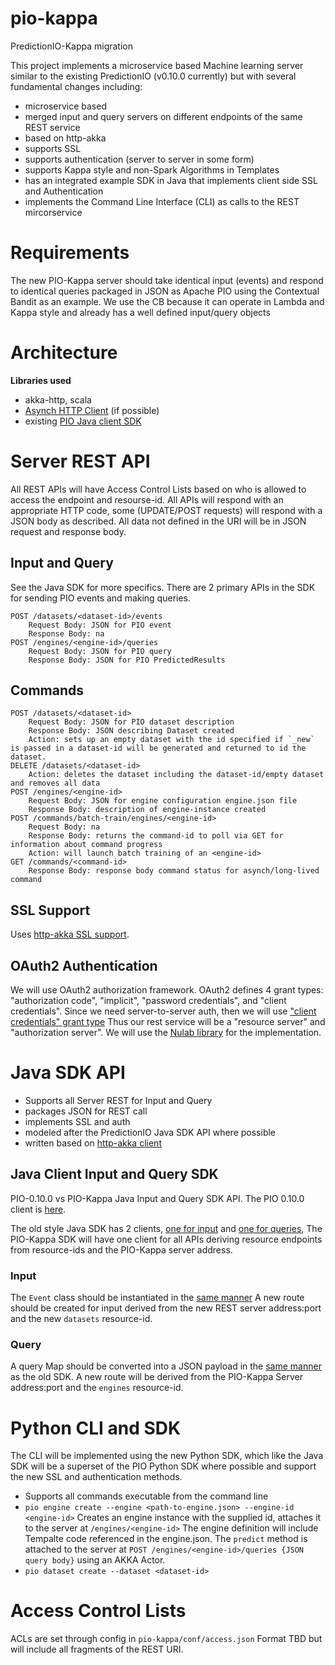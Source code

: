 # pio-kappa
PredictionIO-Kappa migration

This project implements a microservice based Machine learning server similar to the existing PredictionIO (v0.10.0 currently) but with
several fundamental changes including:

 - microservice based
 - merged input and query servers on different endpoints of the same REST service
 - based on http-akka
 - supports SSL
 - supports authentication (server to server in some form)
 - supports Kappa style and non-Spark Algorithms in Templates
 - has an integrated example SDK in Java that implements client side SSL and Authentication
 - implements the Command Line Interface (CLI) as calls to the REST mircorservice
 
# Requirements

The new PIO-Kappa server should take identical input (events) and respond to identical queries packaged in JSON as Apache PIO using 
the Contextual Bandit as an example. We use the CB because it can operate in Lambda and Kappa style and already has a well 
defined input/query objects

 
# Architecture
 
**Libraries used**

 - akka-http, scala
 - [Asynch HTTP Client](https://github.com/AsyncHttpClient/async-http-client#async-http-client-asynchttpclient-on-twitter-) (if possible)
 - existing [PIO Java client SDK](https://github.com/apache/incubator-predictionio-sdk-java)
 
# Server REST API

All REST APIs will have Access Control Lists based on who is allowed to access the endpoint and resourse-id. All APIs will respond with an appropriate HTTP code, some (UPDATE/POST requests) will respond with a JSON  body as described. All data not defined in the URI will be in JSON request and response body.

## Input and Query

See the Java SDK for more specifics. There are 2 primary APIs in the SDK for sending PIO events and making queries.

    POST /datasets/<dataset-id>/events
        Request Body: JSON for PIO event
        Response Body: na
    POST /engines/<engine-id>/queries
        Request Body: JSON for PIO query
        Response Body: JSON for PIO PredictedResults

## Commands

    POST /datasets/<dataset-id>
        Request Body: JSON for PIO dataset description
        Response Body: JSON describing Dataset created
        Action: sets up an empty dataset with the id specified if `_new` is passed in a dataset-id will be generated and returned to id the dataset.
    DELETE /datasets/<dataset-id>
        Action: deletes the dataset including the dataset-id/empty dataset and removes all data
    POST /engines/<engine-id> 
        Request Body: JSON for engine configuration engine.json file
        Response Body: description of engine-instance created
    POST /commands/batch-train/engines/<engine-id>
        Request Body: na
        Response Body: returns the command-id to poll via GET for information about command progress
        Action: will launch batch training of an <engine-id>
    GET /commands/<command-id> 
        Response Body: response body command status for asynch/long-lived command
        
## SSL Support

Uses [http-akka SSL support](http://doc.akka.io/docs/akka-http/current/scala/http/server-side-https-support.html).

## OAuth2 Authentication

We will use OAuth2 authorization framework. OAuth2 defines 4 grant types: "authorization code", "implicit", "password credentials", and "client credentials". Since we need server-to-server auth, then we will use ["client credentials" grant type](https://tools.ietf.org/html/rfc6749#section-4.4) Thus our rest service will be a "resource server" and "authorization server". We will use the [Nulab library](https://github.com/nulab/scala-oauth2-provider) for the implementation.  
    
# Java SDK API

 - Supports all Server REST for Input and Query
 - packages JSON for REST call
 - implements SSL and auth
 - modeled after the PredictionIO Java SDK API where possible
 - written based on [http-akka client](http://doc.akka.io/docs/akka-http/current/java/http/introduction.html#http-client-api)

## Java Client Input and Query SDK

PIO-0.10.0 vs PIO-Kappa Java Input and Query SDK API. The PIO 0.10.0 client is [here](https://github.com/apache/incubator-predictionio-sdk-java).

The old style Java SDK has 2 clients, [one for input](https://github.com/apache/incubator-predictionio-sdk-java/blob/develop/client/src/main/java/io/prediction/EventClient.java) and [one for queries](https://github.com/apache/incubator-predictionio-sdk-java/blob/develop/client/src/main/java/io/prediction/EngineClient.java), The PIO-Kappa SDK will have one client for all APIs deriving resource endpoints from resource-ids and the PIO-Kappa server address.

### Input

The `Event` class should be instantiated in the [same manner](https://github.com/apache/incubator-predictionio-sdk-java/blob/develop/client/src/main/java/io/prediction/Event.java) A new route should be created for input derived from the new REST server address:port and the new `datasets` resource-id.

### Query

A query Map should be converted into a JSON payload in the [same manner](https://github.com/apache/incubator-predictionio-sdk-java/blob/develop/client/src/main/java/io/prediction/EngineClient.java#L93) as the old SDK. A new route will be derived from the PIO-Kappa Server address:port and the `engines` resource-id.


# Python CLI and SDK

The CLI will be implemented using the new Python SDK, which like the Java SDK will be a superset of the PIO Python SDK where possible and support the new SSL and authentication methods.

 - Supports all commands executable from the command line
  - `pio engine create --engine <path-to-engine.json> --engine-id <engine-id>`
    Creates an engine instance with the supplied id, attaches it to the server at `/engines/<engine-id>`
    The engine definition will include Tempalte code referenced in the engine.json. The `predict` method is attached to the server
    at `POST /engines/<engine-id>/queries {JSON query body}` using an AKKA Actor.
  - `pio dataset create --dataset <dataset-id>`
  
# Access Control Lists

ACLs are set through config in `pio-kappa/conf/access.json` Format TBD but will include all fragments of the REST URI.
